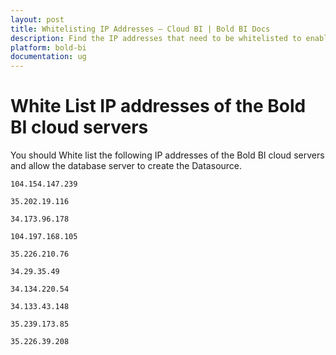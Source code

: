 ```yaml
---
layout: post
title: Whitelisting IP Addresses – Cloud BI | Bold BI Docs
description: Find the IP addresses that need to be whitelisted to enable Bold BI Cloud application to access your database server.
platform: bold-bi
documentation: ug
---
```


# White List IP addresses of the Bold BI cloud servers

You should White list the following IP addresses of the Bold BI cloud servers and allow the database server to create the Datasource.

`104.154.147.239`

`35.202.19.116`

`34.173.96.178`

`104.197.168.105`

`35.226.210.76`

`34.29.35.49`

`34.134.220.54`

`34.133.43.148`

`35.239.173.85`

`35.226.39.208`




